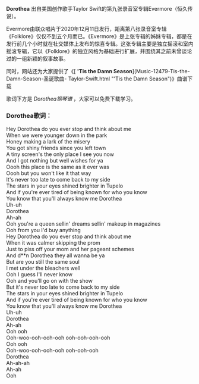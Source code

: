 

**Dorothea** 出自美国创作歌手Taylor Swift的第九张录音室专辑Evermore（恒久传说）。

Evermore由联众唱片于2020年12月11日发行，距离第八张录音室专辑《Folklore》仅仅不到五个月而已。《Evermore》是上张专辑的姊妹专辑，都是在发行前几个小时就在社交媒体上发布的惊喜专辑。这张专辑主要是独立摇滚和室内摇滚专辑，它以《Folklore》的独立风格为基础进行扩展，并围绕其之前未曾谈论过的一组新颖的叙事故事。

同时，网站还为大家提供了《[ **'Tis the Damn Season**](Music-12479-Tis-the-Damn-Season-圣诞歌曲-
Taylor-Swift.html "'Tis the Damn Season")》曲谱下载

歌词下方是 _Dorothea钢琴谱_ ，大家可以免费下载学习。

### Dorothea歌词：

Hey Dorothea do you ever stop and think about me  
When we were younger down in the park  
Honey making a lark of the misery  
You got shiny friends since you left town  
A tiny screen's the only place I see you now  
And I got nothing but well wishes for ya  
Oooh this place is the same as it ever was  
Oooh but you won't like it that way  
It's never too late to come back to my side  
The stars in your eyes shined brighter in Tupelo  
And if you're ever tired of being known for who you know  
You know that you'll always know me Dorothea  
Uh-uh  
Dorothea  
Ah-ah  
Ooh you're a queen sellin' dreams sellin' makeup in magazines  
Ooh from you I'd buy anything  
Hey Dorothea do you ever stop and think about me  
When it was calmer skipping the prom  
Just to piss off your mom and her pageant schemes  
And d**n Dorothea they all wanna be ya  
But are you still the same soul  
I met under the bleachers well  
Ooh I guess I'll never know  
Ooh and you'll go on with the show  
But it's never too late to come back to my side  
The stars in your eyes shined brighter in Tupelo  
And if you're ever tired of being known for who you know  
You know that you'll always know me Dorothea  
Uh-uh  
Dorothea  
Ah-ah  
Ooh ooh  
Ooh-woo-ooh-ooh-ooh ooh-ooh-ooh-ooh  
Ooh ooh  
Ooh-woo-ooh-ooh-ooh ooh-ooh-ooh  
Dorothea  
Ah-ah-ah  
Ah-ah  
Ooh

